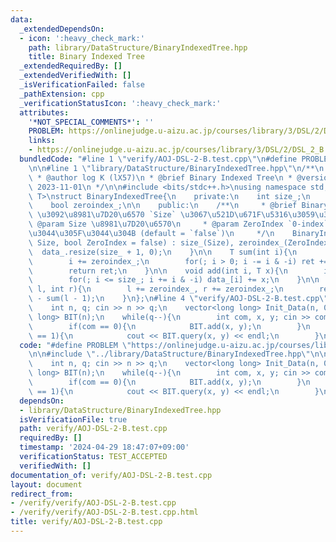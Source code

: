```yaml
---
data:
  _extendedDependsOn:
  - icon: ':heavy_check_mark:'
    path: library/DataStructure/BinaryIndexedTree.hpp
    title: Binary Indexed Tree
  _extendedRequiredBy: []
  _extendedVerifiedWith: []
  _isVerificationFailed: false
  _pathExtension: cpp
  _verificationStatusIcon: ':heavy_check_mark:'
  attributes:
    '*NOT_SPECIAL_COMMENTS*': ''
    PROBLEM: https://onlinejudge.u-aizu.ac.jp/courses/library/3/DSL/2/DSL_2_B
    links:
    - https://onlinejudge.u-aizu.ac.jp/courses/library/3/DSL/2/DSL_2_B
  bundledCode: "#line 1 \"verify/AOJ-DSL-2-B.test.cpp\"\n#define PROBLEM \"https://onlinejudge.u-aizu.ac.jp/courses/library/3/DSL/2/DSL_2_B\"\
    \n\n#line 1 \"library/DataStructure/BinaryIndexedTree.hpp\"\n/**\n * @file BinaryIndexedTree.hpp\n\
    \ * @author log K (lX57)\n * @brief Binary Indexed Tree\n * @version 2.0\n * @date\
    \ 2023-11-01\n */\n\n#include <bits/stdc++.h>\nusing namespace std;\n\ntemplate<typename\
    \ T>\nstruct BinaryIndexedTree{\n    private:\n    int size_;\n    vector<T> data_;\n\
    \    bool zeroindex_;\n\n    public:\n    /**\n     * @brief Binary Indexed Tree\
    \ \u3092\u8981\u7D20\u6570 `Size` \u3067\u521D\u671F\u5316\u3059\u308B\n     *\
    \ @param Size \u8981\u7D20\u6570\n     * @param ZeroIndex `0-index` \u3067\u6271\
    \u3044\u305F\u3044\u304B (default = `false`)\n     */\n    BinaryIndexedTree(int\
    \ Size, bool ZeroIndex = false) : size_(Size), zeroindex_(ZeroIndex){\n      \
    \  data_.resize(size_ + 1, 0);\n    }\n\n    T sum(int i){\n        T ret = 0;\n\
    \        i += zeroindex_;\n        for(; i > 0; i -= i & -i) ret += data_[i];\n\
    \        return ret;\n    }\n\n    void add(int i, T x){\n        i += zeroindex_;\n\
    \        for(; i <= size_; i += i & -i) data_[i] += x;\n    }\n\n    T query(int\
    \ l, int r){\n        l += zeroindex_, r += zeroindex_;\n        return sum(r)\
    \ - sum(l - 1);\n    }\n};\n#line 4 \"verify/AOJ-DSL-2-B.test.cpp\"\n\nint main(){\n\
    \    int n, q; cin >> n >> q;\n    vector<long long> Init_Data(n, 0);\n    BinaryIndexedTree<long\
    \ long> BIT(n);\n    while(q--){\n        int com, x, y; cin >> com >> x >> y;\n\
    \        if(com == 0){\n            BIT.add(x, y);\n        }\n        if(com\
    \ == 1){\n            cout << BIT.query(x, y) << endl;\n        }\n    }\n}\n"
  code: "#define PROBLEM \"https://onlinejudge.u-aizu.ac.jp/courses/library/3/DSL/2/DSL_2_B\"\
    \n\n#include \"../library/DataStructure/BinaryIndexedTree.hpp\"\n\nint main(){\n\
    \    int n, q; cin >> n >> q;\n    vector<long long> Init_Data(n, 0);\n    BinaryIndexedTree<long\
    \ long> BIT(n);\n    while(q--){\n        int com, x, y; cin >> com >> x >> y;\n\
    \        if(com == 0){\n            BIT.add(x, y);\n        }\n        if(com\
    \ == 1){\n            cout << BIT.query(x, y) << endl;\n        }\n    }\n}"
  dependsOn:
  - library/DataStructure/BinaryIndexedTree.hpp
  isVerificationFile: true
  path: verify/AOJ-DSL-2-B.test.cpp
  requiredBy: []
  timestamp: '2024-04-29 18:47:07+09:00'
  verificationStatus: TEST_ACCEPTED
  verifiedWith: []
documentation_of: verify/AOJ-DSL-2-B.test.cpp
layout: document
redirect_from:
- /verify/verify/AOJ-DSL-2-B.test.cpp
- /verify/verify/AOJ-DSL-2-B.test.cpp.html
title: verify/AOJ-DSL-2-B.test.cpp
---
```

